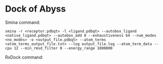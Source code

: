 # Dock of Abyss

Smina command:
```
smina -r <receptor.pdbqt> -l <ligand.pdbqt> --autobox_ligand <native_ligand.pdbqt> --autobox_add 8 --exhaustiveness 64 --num_modes <no_modes> -o <output_file.pdbqt> --atom_terms <atom_terms_output_file.txt> --log output_file.log --atom_term_data --cpu 12 --min_rmsd_filter 0 --energy_range 1000000
```
RxDock command:
